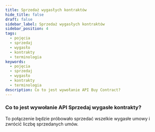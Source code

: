 ```yaml
---
title: Sprzedaż wygasłych kontraktów
hide_title: false
draft: false
sidebar_label: Sprzedaż wygasłych kontraktów
sidebar_position: 4
tags:
  - pojęcia
  - sprzedaj
  - wygasło
  - kontrakty
  - terminologia
keywords:
  - pojęcia
  - sprzedaj
  - wygasło
  - kontrakty
  - terminologia
description: Co to jest wywołanie API Buy Contract?
---
```


### Co to jest wywołanie API Sprzedaj wygasłe kontrakty?

To połączenie będzie próbowało sprzedać wszelkie wygasłe umowy i zwrócić liczbę sprzedanych umów.
